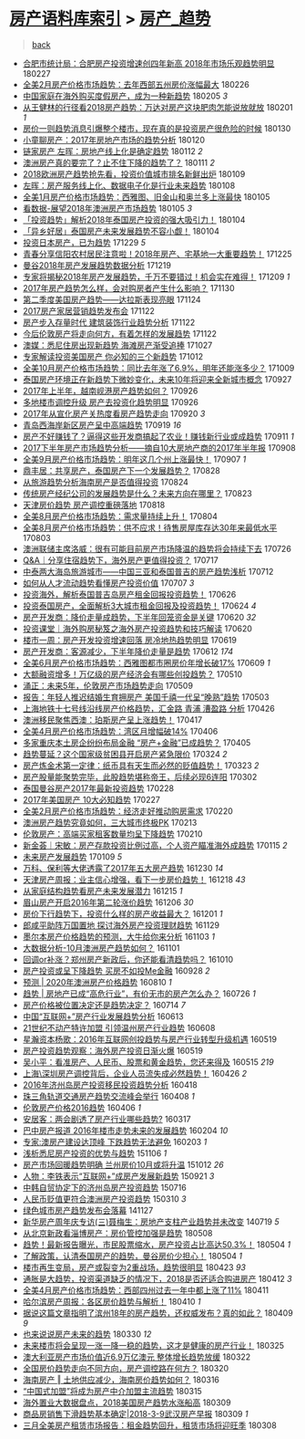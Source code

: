 [房产语料库索引](../../README.md)  > [房产_趋势](房产_趋势.md)
====
> [back](../README.md)

- [合肥市统计局：合肥房产投资增速创四年新高 2018年市场乐观趋势明显](http://jkwz.applinzi.com/ittc/7074753519234319377.html#%E5%90%88%E8%82%A5%E5%B8%82%E7%BB%9F%E8%AE%A1%E5%B1%80%EF%BC%9A%E5%90%88%E8%82%A5%E6%88%BF%E4%BA%A7%E6%8A%95%E8%B5%84%E5%A2%9E%E9%80%9F%E5%88%9B%E5%9B%9B%E5%B9%B4%E6%96%B0%E9%AB%98+2018%E5%B9%B4%E5%B8%82%E5%9C%BA%E4%B9%90%E8%A7%82%E8%B6%8B%E5%8A%BF%E6%98%8E%E6%98%BE) 180227  
- [全美2月房产价格市场趋势：去年西部五州房价涨幅最大](http://jkwz.applinzi.com/ittc/7074445128951661578.html#%E5%85%A8%E7%BE%8E2%E6%9C%88%E6%88%BF%E4%BA%A7%E4%BB%B7%E6%A0%BC%E5%B8%82%E5%9C%BA%E8%B6%8B%E5%8A%BF%EF%BC%9A%E5%8E%BB%E5%B9%B4%E8%A5%BF%E9%83%A8%E4%BA%94%E5%B7%9E%E6%88%BF%E4%BB%B7%E6%B6%A8%E5%B9%85%E6%9C%80%E5%A4%A7) 180226  
- [中国家庭在海外购买度假房产，成为一种新趋势](http://jkwz.applinzi.com/ittc/7066537500032369681.html#%E4%B8%AD%E5%9B%BD%E5%AE%B6%E5%BA%AD%E5%9C%A8%E6%B5%B7%E5%A4%96%E8%B4%AD%E4%B9%B0%E5%BA%A6%E5%81%87%E6%88%BF%E4%BA%A7%EF%BC%8C%E6%88%90%E4%B8%BA%E4%B8%80%E7%A7%8D%E6%96%B0%E8%B6%8B%E5%8A%BF) 180205 *3* 
- [从王健林的行径看2018房产趋势：万达对房产这块肥肉怎能说放就放](http://jkwz.applinzi.com/ittc/7065057877520024592.html#%E4%BB%8E%E7%8E%8B%E5%81%A5%E6%9E%97%E7%9A%84%E8%A1%8C%E5%BE%84%E7%9C%8B2018%E6%88%BF%E4%BA%A7%E8%B6%8B%E5%8A%BF%EF%BC%9A%E4%B8%87%E8%BE%BE%E5%AF%B9%E6%88%BF%E4%BA%A7%E8%BF%99%E5%9D%97%E8%82%A5%E8%82%89%E6%80%8E%E8%83%BD%E8%AF%B4%E6%94%BE%E5%B0%B1%E6%94%BE) 180201 *1* 
- [房价一则趋势消息引爆整个楼市，现在真的是投资房产很危险的时候](http://jkwz.applinzi.com/ittc/7064344634312885264.html#%E6%88%BF%E4%BB%B7%E4%B8%80%E5%88%99%E8%B6%8B%E5%8A%BF%E6%B6%88%E6%81%AF%E5%BC%95%E7%88%86%E6%95%B4%E4%B8%AA%E6%A5%BC%E5%B8%82%EF%BC%8C%E7%8E%B0%E5%9C%A8%E7%9C%9F%E7%9A%84%E6%98%AF%E6%8A%95%E8%B5%84%E6%88%BF%E4%BA%A7%E5%BE%88%E5%8D%B1%E9%99%A9%E7%9A%84%E6%97%B6%E5%80%99) 180130  
- [小童聊房产：2017年房地产市场的趋势分析](http://jkwz.applinzi.com/ittc/7060695026990842887.html#%E5%B0%8F%E7%AB%A5%E8%81%8A%E6%88%BF%E4%BA%A7%EF%BC%9A2017%E5%B9%B4%E6%88%BF%E5%9C%B0%E4%BA%A7%E5%B8%82%E5%9C%BA%E7%9A%84%E8%B6%8B%E5%8A%BF%E5%88%86%E6%9E%90) 180120  
- [链家房产 左晖：房地产线上化是确定趋势](http://jkwz.applinzi.com/ittc/7057599878257968144.html#%E9%93%BE%E5%AE%B6%E6%88%BF%E4%BA%A7+%E5%B7%A6%E6%99%96%EF%BC%9A%E6%88%BF%E5%9C%B0%E4%BA%A7%E7%BA%BF%E4%B8%8A%E5%8C%96%E6%98%AF%E7%A1%AE%E5%AE%9A%E8%B6%8B%E5%8A%BF) 180112 *2* 
- [澳洲房产真的要完了？止不住下降的趋势了？](http://jkwz.applinzi.com/ittc/7057380451193193482.html#%E6%BE%B3%E6%B4%B2%E6%88%BF%E4%BA%A7%E7%9C%9F%E7%9A%84%E8%A6%81%E5%AE%8C%E4%BA%86%EF%BC%9F%E6%AD%A2%E4%B8%8D%E4%BD%8F%E4%B8%8B%E9%99%8D%E7%9A%84%E8%B6%8B%E5%8A%BF%E4%BA%86%EF%BC%9F) 180111 *2* 
- [2018欧洲房产趋势抢先看，投资价值城市排名新鲜出炉](http://jkwz.applinzi.com/ittc/7056514673656988682.html#2018%E6%AC%A7%E6%B4%B2%E6%88%BF%E4%BA%A7%E8%B6%8B%E5%8A%BF%E6%8A%A2%E5%85%88%E7%9C%8B%EF%BC%8C%E6%8A%95%E8%B5%84%E4%BB%B7%E5%80%BC%E5%9F%8E%E5%B8%82%E6%8E%92%E5%90%8D%E6%96%B0%E9%B2%9C%E5%87%BA%E7%82%89) 180109  
- [左晖：房产服务线上化、数据电子化是行业未来趋势](http://jkwz.applinzi.com/ittc/7056249250109719558.html#%E5%B7%A6%E6%99%96%EF%BC%9A%E6%88%BF%E4%BA%A7%E6%9C%8D%E5%8A%A1%E7%BA%BF%E4%B8%8A%E5%8C%96%E3%80%81%E6%95%B0%E6%8D%AE%E7%94%B5%E5%AD%90%E5%8C%96%E6%98%AF%E8%A1%8C%E4%B8%9A%E6%9C%AA%E6%9D%A5%E8%B6%8B%E5%8A%BF) 180108  
- [全美1月房产价格市场趋势：西雅图、旧金山和奥兰多上涨最快](http://jkwz.applinzi.com/ittc/7055047007729615883.html#%E5%85%A8%E7%BE%8E1%E6%9C%88%E6%88%BF%E4%BA%A7%E4%BB%B7%E6%A0%BC%E5%B8%82%E5%9C%BA%E8%B6%8B%E5%8A%BF%EF%BC%9A%E8%A5%BF%E9%9B%85%E5%9B%BE%E3%80%81%E6%97%A7%E9%87%91%E5%B1%B1%E5%92%8C%E5%A5%A5%E5%85%B0%E5%A4%9A%E4%B8%8A%E6%B6%A8%E6%9C%80%E5%BF%AB) 180105  
- [看数据-展望2018年澳洲房产市场趋势](http://jkwz.applinzi.com/ittc/7055024402184274961.html#%E7%9C%8B%E6%95%B0%E6%8D%AE-%E5%B1%95%E6%9C%9B2018%E5%B9%B4%E6%BE%B3%E6%B4%B2%E6%88%BF%E4%BA%A7%E5%B8%82%E5%9C%BA%E8%B6%8B%E5%8A%BF) 180105 *3* 
- [「投资趋势」解析2018年泰国房产投资的强大吸引力！](http://jkwz.applinzi.com/ittc/7054762101967422475.html#%E3%80%8C%E6%8A%95%E8%B5%84%E8%B6%8B%E5%8A%BF%E3%80%8D%E8%A7%A3%E6%9E%902018%E5%B9%B4%E6%B3%B0%E5%9B%BD%E6%88%BF%E4%BA%A7%E6%8A%95%E8%B5%84%E7%9A%84%E5%BC%BA%E5%A4%A7%E5%90%B8%E5%BC%95%E5%8A%9B%EF%BC%81) 180104  
- [「异乡好居」泰国房产未来发展趋势不容小觑！](http://jkwz.applinzi.com/ittc/7054718184953742346.html#%E3%80%8C%E5%BC%82%E4%B9%A1%E5%A5%BD%E5%B1%85%E3%80%8D%E6%B3%B0%E5%9B%BD%E6%88%BF%E4%BA%A7%E6%9C%AA%E6%9D%A5%E5%8F%91%E5%B1%95%E8%B6%8B%E5%8A%BF%E4%B8%8D%E5%AE%B9%E5%B0%8F%E8%A7%91%EF%BC%81) 180104  
- [投资日本房产，已为趋势](http://jkwz.applinzi.com/ittc/7052454845959635984.html#%E6%8A%95%E8%B5%84%E6%97%A5%E6%9C%AC%E6%88%BF%E4%BA%A7%EF%BC%8C%E5%B7%B2%E4%B8%BA%E8%B6%8B%E5%8A%BF) 171229 *5* 
- [青春分享信阳农村居民注意啦！2018年房产、宅基地一大重要趋势！](http://jkwz.applinzi.com/ittc/7051114455809655825.html#%E9%9D%92%E6%98%A5%E5%88%86%E4%BA%AB%E4%BF%A1%E9%98%B3%E5%86%9C%E6%9D%91%E5%B1%85%E6%B0%91%E6%B3%A8%E6%84%8F%E5%95%A6%EF%BC%812018%E5%B9%B4%E6%88%BF%E4%BA%A7%E3%80%81%E5%AE%85%E5%9F%BA%E5%9C%B0%E4%B8%80%E5%A4%A7%E9%87%8D%E8%A6%81%E8%B6%8B%E5%8A%BF%EF%BC%81) 171225  
- [曼谷2018年房产发展趋势数据分析](http://jkwz.applinzi.com/ittc/7048784522294854673.html#%E6%9B%BC%E8%B0%B72018%E5%B9%B4%E6%88%BF%E4%BA%A7%E5%8F%91%E5%B1%95%E8%B6%8B%E5%8A%BF%E6%95%B0%E6%8D%AE%E5%88%86%E6%9E%90) 171219  
- [专家将揭秘2018年房产发展趋势，千万不要错过！机会实在难得！](http://jkwz.applinzi.com/ittc/7045067561262122000.html#%E4%B8%93%E5%AE%B6%E5%B0%86%E6%8F%AD%E7%A7%982018%E5%B9%B4%E6%88%BF%E4%BA%A7%E5%8F%91%E5%B1%95%E8%B6%8B%E5%8A%BF%EF%BC%8C%E5%8D%83%E4%B8%87%E4%B8%8D%E8%A6%81%E9%94%99%E8%BF%87%EF%BC%81%E6%9C%BA%E4%BC%9A%E5%AE%9E%E5%9C%A8%E9%9A%BE%E5%BE%97%EF%BC%81) 171209 *1* 
- [2017年房产趋势怎么样，会对购房者产生什么影响？](http://jkwz.applinzi.com/ittc/7041693186601255952.html#2017%E5%B9%B4%E6%88%BF%E4%BA%A7%E8%B6%8B%E5%8A%BF%E6%80%8E%E4%B9%88%E6%A0%B7%EF%BC%8C%E4%BC%9A%E5%AF%B9%E8%B4%AD%E6%88%BF%E8%80%85%E4%BA%A7%E7%94%9F%E4%BB%80%E4%B9%88%E5%BD%B1%E5%93%8D%EF%BC%9F) 171130  
- [第二季度美国房产趋势——达拉斯表现亮眼](http://jkwz.applinzi.com/ittc/7039514657432273937.html#%E7%AC%AC%E4%BA%8C%E5%AD%A3%E5%BA%A6%E7%BE%8E%E5%9B%BD%E6%88%BF%E4%BA%A7%E8%B6%8B%E5%8A%BF%E2%80%94%E2%80%94%E8%BE%BE%E6%8B%89%E6%96%AF%E8%A1%A8%E7%8E%B0%E4%BA%AE%E7%9C%BC) 171124  
- [2017房产家居营销趋势发布会](http://jkwz.applinzi.com/ittc/7038813333111702544.html#2017%E6%88%BF%E4%BA%A7%E5%AE%B6%E5%B1%85%E8%90%A5%E9%94%80%E8%B6%8B%E5%8A%BF%E5%8F%91%E5%B8%83%E4%BC%9A) 171122  
- [房产步入存量时代 建筑装饰行业趋势分析](http://jkwz.applinzi.com/ittc/7038766039008019472.html#%E6%88%BF%E4%BA%A7%E6%AD%A5%E5%85%A5%E5%AD%98%E9%87%8F%E6%97%B6%E4%BB%A3+%E5%BB%BA%E7%AD%91%E8%A3%85%E9%A5%B0%E8%A1%8C%E4%B8%9A%E8%B6%8B%E5%8A%BF%E5%88%86%E6%9E%90) 171122  
- [今后伦敦房产将走向何方，有着怎样的发展趋势](http://jkwz.applinzi.com/ittc/7038704124592391185.html#%E4%BB%8A%E5%90%8E%E4%BC%A6%E6%95%A6%E6%88%BF%E4%BA%A7%E5%B0%86%E8%B5%B0%E5%90%91%E4%BD%95%E6%96%B9%EF%BC%8C%E6%9C%89%E7%9D%80%E6%80%8E%E6%A0%B7%E7%9A%84%E5%8F%91%E5%B1%95%E8%B6%8B%E5%8A%BF) 171122  
- [澳媒：悉尼住房出现新趋势 海滩房产渐受追捧](http://jkwz.applinzi.com/ittc/7029167180644615184.html#%E6%BE%B3%E5%AA%92%EF%BC%9A%E6%82%89%E5%B0%BC%E4%BD%8F%E6%88%BF%E5%87%BA%E7%8E%B0%E6%96%B0%E8%B6%8B%E5%8A%BF+%E6%B5%B7%E6%BB%A9%E6%88%BF%E4%BA%A7%E6%B8%90%E5%8F%97%E8%BF%BD%E6%8D%A7) 171027  
- [专家解读投资美国房产 你必知的三个新趋势](http://jkwz.applinzi.com/ittc/7023483695112127504.html#%E4%B8%93%E5%AE%B6%E8%A7%A3%E8%AF%BB%E6%8A%95%E8%B5%84%E7%BE%8E%E5%9B%BD%E6%88%BF%E4%BA%A7+%E4%BD%A0%E5%BF%85%E7%9F%A5%E7%9A%84%E4%B8%89%E4%B8%AA%E6%96%B0%E8%B6%8B%E5%8A%BF) 171012  
- [全美10月房产价格市场趋势：同比去年涨了6.9%，明年还能涨多少？](http://jkwz.applinzi.com/ittc/7022384582769509392.html#%E5%85%A8%E7%BE%8E10%E6%9C%88%E6%88%BF%E4%BA%A7%E4%BB%B7%E6%A0%BC%E5%B8%82%E5%9C%BA%E8%B6%8B%E5%8A%BF%EF%BC%9A%E5%90%8C%E6%AF%94%E5%8E%BB%E5%B9%B4%E6%B6%A8%E4%BA%866.9%25%EF%BC%8C%E6%98%8E%E5%B9%B4%E8%BF%98%E8%83%BD%E6%B6%A8%E5%A4%9A%E5%B0%91%EF%BC%9F) 171009  
- [泰国房产环境正在新趋势下微妙变化，未来10年将迎来全新城市概念](http://jkwz.applinzi.com/ittc/7018105894313919505.html#%E6%B3%B0%E5%9B%BD%E6%88%BF%E4%BA%A7%E7%8E%AF%E5%A2%83%E6%AD%A3%E5%9C%A8%E6%96%B0%E8%B6%8B%E5%8A%BF%E4%B8%8B%E5%BE%AE%E5%A6%99%E5%8F%98%E5%8C%96%EF%BC%8C%E6%9C%AA%E6%9D%A510%E5%B9%B4%E5%B0%86%E8%BF%8E%E6%9D%A5%E5%85%A8%E6%96%B0%E5%9F%8E%E5%B8%82%E6%A6%82%E5%BF%B5) 170927  
- [2017年上半年，越南岘港房产趋势如何？](http://jkwz.applinzi.com/ittc/7017634240710312977.html#2017%E5%B9%B4%E4%B8%8A%E5%8D%8A%E5%B9%B4%EF%BC%8C%E8%B6%8A%E5%8D%97%E5%B2%98%E6%B8%AF%E6%88%BF%E4%BA%A7%E8%B6%8B%E5%8A%BF%E5%A6%82%E4%BD%95%EF%BC%9F) 170926  
- [多地楼市调控升级 房产去投资化趋势明显](http://jkwz.applinzi.com/ittc/7017572827392394257.html#%E5%A4%9A%E5%9C%B0%E6%A5%BC%E5%B8%82%E8%B0%83%E6%8E%A7%E5%8D%87%E7%BA%A7+%E6%88%BF%E4%BA%A7%E5%8E%BB%E6%8A%95%E8%B5%84%E5%8C%96%E8%B6%8B%E5%8A%BF%E6%98%8E%E6%98%BE) 170926  
- [2017年从宣化房产关热度看房产趋势走向](http://jkwz.applinzi.com/ittc/7015296184569299984.html#2017%E5%B9%B4%E4%BB%8E%E5%AE%A3%E5%8C%96%E6%88%BF%E4%BA%A7%E5%85%B3%E7%83%AD%E5%BA%A6%E7%9C%8B%E6%88%BF%E4%BA%A7%E8%B6%8B%E5%8A%BF%E8%B5%B0%E5%90%91) 170920 *3* 
- [青岛西海岸新区房产呈中高端趋势](http://jkwz.applinzi.com/ittc/7015091686173312016.html#%E9%9D%92%E5%B2%9B%E8%A5%BF%E6%B5%B7%E5%B2%B8%E6%96%B0%E5%8C%BA%E6%88%BF%E4%BA%A7%E5%91%88%E4%B8%AD%E9%AB%98%E7%AB%AF%E8%B6%8B%E5%8A%BF) 170919 *16* 
- [房产不好赚钱了？逼得这些开发商搞起了农业！赚钱新行业或成趋势](http://jkwz.applinzi.com/ittc/7011993345487012880.html#%E6%88%BF%E4%BA%A7%E4%B8%8D%E5%A5%BD%E8%B5%9A%E9%92%B1%E4%BA%86%EF%BC%9F%E9%80%BC%E5%BE%97%E8%BF%99%E4%BA%9B%E5%BC%80%E5%8F%91%E5%95%86%E6%90%9E%E8%B5%B7%E4%BA%86%E5%86%9C%E4%B8%9A%EF%BC%81%E8%B5%9A%E9%92%B1%E6%96%B0%E8%A1%8C%E4%B8%9A%E6%88%96%E6%88%90%E8%B6%8B%E5%8A%BF) 170911 *1* 
- [2017下半年房产市场趋势分析——摘自10大房地产商的2017年半年报](http://jkwz.applinzi.com/ittc/7010900582867665681.html#2017%E4%B8%8B%E5%8D%8A%E5%B9%B4%E6%88%BF%E4%BA%A7%E5%B8%82%E5%9C%BA%E8%B6%8B%E5%8A%BF%E5%88%86%E6%9E%90%E2%80%94%E2%80%94%E6%91%98%E8%87%AA10%E5%A4%A7%E6%88%BF%E5%9C%B0%E4%BA%A7%E5%95%86%E7%9A%842017%E5%B9%B4%E5%8D%8A%E5%B9%B4%E6%8A%A5) 170908  
- [全美9月房产价格市场趋势：明年这几个州上涨最快！](http://jkwz.applinzi.com/ittc/7010484202527786001.html#%E5%85%A8%E7%BE%8E9%E6%9C%88%E6%88%BF%E4%BA%A7%E4%BB%B7%E6%A0%BC%E5%B8%82%E5%9C%BA%E8%B6%8B%E5%8A%BF%EF%BC%9A%E6%98%8E%E5%B9%B4%E8%BF%99%E5%87%A0%E4%B8%AA%E5%B7%9E%E4%B8%8A%E6%B6%A8%E6%9C%80%E5%BF%AB%EF%BC%81) 170907 *1* 
- [鼎丰居：共享房产，泰国房产下一个发展趋势？](http://jkwz.applinzi.com/ittc/7006906636541903888.html#%E9%BC%8E%E4%B8%B0%E5%B1%85%EF%BC%9A%E5%85%B1%E4%BA%AB%E6%88%BF%E4%BA%A7%EF%BC%8C%E6%B3%B0%E5%9B%BD%E6%88%BF%E4%BA%A7%E4%B8%8B%E4%B8%80%E4%B8%AA%E5%8F%91%E5%B1%95%E8%B6%8B%E5%8A%BF%EF%BC%9F) 170828  
- [从旅游趋势分析海南房产是否值得投资](http://jkwz.applinzi.com/ittc/7005411373528646672.html#%E4%BB%8E%E6%97%85%E6%B8%B8%E8%B6%8B%E5%8A%BF%E5%88%86%E6%9E%90%E6%B5%B7%E5%8D%97%E6%88%BF%E4%BA%A7%E6%98%AF%E5%90%A6%E5%80%BC%E5%BE%97%E6%8A%95%E8%B5%84) 170824  
- [传统房产经纪公司的发展趋势是什么？未来方向在哪里？](http://jkwz.applinzi.com/ittc/7004935876373906448.html#%E4%BC%A0%E7%BB%9F%E6%88%BF%E4%BA%A7%E7%BB%8F%E7%BA%AA%E5%85%AC%E5%8F%B8%E7%9A%84%E5%8F%91%E5%B1%95%E8%B6%8B%E5%8A%BF%E6%98%AF%E4%BB%80%E4%B9%88%EF%BC%9F%E6%9C%AA%E6%9D%A5%E6%96%B9%E5%90%91%E5%9C%A8%E5%93%AA%E9%87%8C%EF%BC%9F) 170823  
- [天津房价趋势 房产调控重磅落地](http://jkwz.applinzi.com/ittc/7003121654207873808.html#%E5%A4%A9%E6%B4%A5%E6%88%BF%E4%BB%B7%E8%B6%8B%E5%8A%BF+%E6%88%BF%E4%BA%A7%E8%B0%83%E6%8E%A7%E9%87%8D%E7%A3%85%E8%90%BD%E5%9C%B0) 170818  
- [全美8月房产价格市场趋势：需求量持续上升！](http://jkwz.applinzi.com/ittc/6997709089608827920.html#%E5%85%A8%E7%BE%8E8%E6%9C%88%E6%88%BF%E4%BA%A7%E4%BB%B7%E6%A0%BC%E5%B8%82%E5%9C%BA%E8%B6%8B%E5%8A%BF%EF%BC%9A%E9%9C%80%E6%B1%82%E9%87%8F%E6%8C%81%E7%BB%AD%E4%B8%8A%E5%8D%87%EF%BC%81) 170804  
- [全美8月房产价格市场趋势：供不应求！待售房屋库存达30年来最低水平](http://jkwz.applinzi.com/ittc/6997517911378625552.html#%E5%85%A8%E7%BE%8E8%E6%9C%88%E6%88%BF%E4%BA%A7%E4%BB%B7%E6%A0%BC%E5%B8%82%E5%9C%BA%E8%B6%8B%E5%8A%BF%EF%BC%9A%E4%BE%9B%E4%B8%8D%E5%BA%94%E6%B1%82%EF%BC%81%E5%BE%85%E5%94%AE%E6%88%BF%E5%B1%8B%E5%BA%93%E5%AD%98%E8%BE%BE30%E5%B9%B4%E6%9D%A5%E6%9C%80%E4%BD%8E%E6%B0%B4%E5%B9%B3) 170803  
- [澳洲联储主席洛威：很有可能目前房产市场降温的趋势将会持续下去](http://jkwz.applinzi.com/ittc/6994620844880692240.html#%E6%BE%B3%E6%B4%B2%E8%81%94%E5%82%A8%E4%B8%BB%E5%B8%AD%E6%B4%9B%E5%A8%81%EF%BC%9A%E5%BE%88%E6%9C%89%E5%8F%AF%E8%83%BD%E7%9B%AE%E5%89%8D%E6%88%BF%E4%BA%A7%E5%B8%82%E5%9C%BA%E9%99%8D%E6%B8%A9%E7%9A%84%E8%B6%8B%E5%8A%BF%E5%B0%86%E4%BC%9A%E6%8C%81%E7%BB%AD%E4%B8%8B%E5%8E%BB) 170726  
- [Q&amp;A｜分享住宿趋势下，海外房产更值得投资？](http://jkwz.applinzi.com/ittc/6991213615460647953.html#Q%26amp%3BA%EF%BD%9C%E5%88%86%E4%BA%AB%E4%BD%8F%E5%AE%BF%E8%B6%8B%E5%8A%BF%E4%B8%8B%EF%BC%8C%E6%B5%B7%E5%A4%96%E6%88%BF%E4%BA%A7%E6%9B%B4%E5%80%BC%E5%BE%97%E6%8A%95%E8%B5%84%EF%BC%9F) 170717  
- [中泰两大海岛旅游城市——中国三亚和泰国普吉的房产趋势浅析](http://jkwz.applinzi.com/ittc/6989487312185328657.html#%E4%B8%AD%E6%B3%B0%E4%B8%A4%E5%A4%A7%E6%B5%B7%E5%B2%9B%E6%97%85%E6%B8%B8%E5%9F%8E%E5%B8%82%E2%80%94%E2%80%94%E4%B8%AD%E5%9B%BD%E4%B8%89%E4%BA%9A%E5%92%8C%E6%B3%B0%E5%9B%BD%E6%99%AE%E5%90%89%E7%9A%84%E6%88%BF%E4%BA%A7%E8%B6%8B%E5%8A%BF%E6%B5%85%E6%9E%90) 170712  
- [如何从人才流动趋势看懂房产投资价值](http://jkwz.applinzi.com/ittc/6987322237194339333.html#%E5%A6%82%E4%BD%95%E4%BB%8E%E4%BA%BA%E6%89%8D%E6%B5%81%E5%8A%A8%E8%B6%8B%E5%8A%BF%E7%9C%8B%E6%87%82%E6%88%BF%E4%BA%A7%E6%8A%95%E8%B5%84%E4%BB%B7%E5%80%BC) 170707 *3* 
- [投资海外，解析泰国普吉岛房产租金回报投资趋势！](http://jkwz.applinzi.com/ittc/6983593517715555333.html#%E6%8A%95%E8%B5%84%E6%B5%B7%E5%A4%96%EF%BC%8C%E8%A7%A3%E6%9E%90%E6%B3%B0%E5%9B%BD%E6%99%AE%E5%90%89%E5%B2%9B%E6%88%BF%E4%BA%A7%E7%A7%9F%E9%87%91%E5%9B%9E%E6%8A%A5%E6%8A%95%E8%B5%84%E8%B6%8B%E5%8A%BF%EF%BC%81) 170626  
- [投资泰国房产，全面解析3大城市租金回报及投资趋势！](http://jkwz.applinzi.com/ittc/6982537115987346436.html#%E6%8A%95%E8%B5%84%E6%B3%B0%E5%9B%BD%E6%88%BF%E4%BA%A7%EF%BC%8C%E5%85%A8%E9%9D%A2%E8%A7%A3%E6%9E%903%E5%A4%A7%E5%9F%8E%E5%B8%82%E7%A7%9F%E9%87%91%E5%9B%9E%E6%8A%A5%E5%8F%8A%E6%8A%95%E8%B5%84%E8%B6%8B%E5%8A%BF%EF%BC%81) 170624 *4* 
- [房产开发商：降价走量成趋势，下半年回笼资金是关键](http://jkwz.applinzi.com/ittc/6980616939666670596.html#%E6%88%BF%E4%BA%A7%E5%BC%80%E5%8F%91%E5%95%86%EF%BC%9A%E9%99%8D%E4%BB%B7%E8%B5%B0%E9%87%8F%E6%88%90%E8%B6%8B%E5%8A%BF%EF%BC%8C%E4%B8%8B%E5%8D%8A%E5%B9%B4%E5%9B%9E%E7%AC%BC%E8%B5%84%E9%87%91%E6%98%AF%E5%85%B3%E9%94%AE) 170620 *32* 
- [投资课堂｜海外购房秘笈之海外房产投资趋势和技巧解读](http://jkwz.applinzi.com/ittc/6981337930713793541.html#%E6%8A%95%E8%B5%84%E8%AF%BE%E5%A0%82%EF%BD%9C%E6%B5%B7%E5%A4%96%E8%B4%AD%E6%88%BF%E7%A7%98%E7%AC%88%E4%B9%8B%E6%B5%B7%E5%A4%96%E6%88%BF%E4%BA%A7%E6%8A%95%E8%B5%84%E8%B6%8B%E5%8A%BF%E5%92%8C%E6%8A%80%E5%B7%A7%E8%A7%A3%E8%AF%BB) 170620  
- [楼市一周：房产开发投资增速回落 房冷地热趋势明显](http://jkwz.applinzi.com/ittc/6980821790954619909.html#%E6%A5%BC%E5%B8%82%E4%B8%80%E5%91%A8%EF%BC%9A%E6%88%BF%E4%BA%A7%E5%BC%80%E5%8F%91%E6%8A%95%E8%B5%84%E5%A2%9E%E9%80%9F%E5%9B%9E%E8%90%BD+%E6%88%BF%E5%86%B7%E5%9C%B0%E7%83%AD%E8%B6%8B%E5%8A%BF%E6%98%8E%E6%98%BE) 170619  
- [房产开发商：客源减少，下半年降价走量是趋势](http://jkwz.applinzi.com/ittc/6978250440276706309.html#%E6%88%BF%E4%BA%A7%E5%BC%80%E5%8F%91%E5%95%86%EF%BC%9A%E5%AE%A2%E6%BA%90%E5%87%8F%E5%B0%91%EF%BC%8C%E4%B8%8B%E5%8D%8A%E5%B9%B4%E9%99%8D%E4%BB%B7%E8%B5%B0%E9%87%8F%E6%98%AF%E8%B6%8B%E5%8A%BF) 170612 *174* 
- [全美6月房产价格市场趋势：西雅图都市圈房价年增长破17%](http://jkwz.applinzi.com/ittc/6977176753981096964.html#%E5%85%A8%E7%BE%8E6%E6%9C%88%E6%88%BF%E4%BA%A7%E4%BB%B7%E6%A0%BC%E5%B8%82%E5%9C%BA%E8%B6%8B%E5%8A%BF%EF%BC%9A%E8%A5%BF%E9%9B%85%E5%9B%BE%E9%83%BD%E5%B8%82%E5%9C%88%E6%88%BF%E4%BB%B7%E5%B9%B4%E5%A2%9E%E9%95%BF%E7%A0%B417%25) 170609 *1* 
- [大额融资增多！万亿级的房产经济会有哪些创投趋势？](http://jkwz.applinzi.com/ittc/6966144135714046981.html#%E5%A4%A7%E9%A2%9D%E8%9E%8D%E8%B5%84%E5%A2%9E%E5%A4%9A%EF%BC%81%E4%B8%87%E4%BA%BF%E7%BA%A7%E7%9A%84%E6%88%BF%E4%BA%A7%E7%BB%8F%E6%B5%8E%E4%BC%9A%E6%9C%89%E5%93%AA%E4%BA%9B%E5%88%9B%E6%8A%95%E8%B6%8B%E5%8A%BF%EF%BC%9F) 170510  
- [涌正：未来5年，伦敦房产市场趋势走向](http://jkwz.applinzi.com/ittc/6965670448325985284.html#%E6%B6%8C%E6%AD%A3%EF%BC%9A%E6%9C%AA%E6%9D%A55%E5%B9%B4%EF%BC%8C%E4%BC%A6%E6%95%A6%E6%88%BF%E4%BA%A7%E5%B8%82%E5%9C%BA%E8%B6%8B%E5%8A%BF%E8%B5%B0%E5%90%91) 170509  
- [报告：年轻人推迟结婚生育拥房产 美国千禧一代呈“晚熟”趋势](http://jkwz.applinzi.com/ittc/6963402386017092612.html#%E6%8A%A5%E5%91%8A%EF%BC%9A%E5%B9%B4%E8%BD%BB%E4%BA%BA%E6%8E%A8%E8%BF%9F%E7%BB%93%E5%A9%9A%E7%94%9F%E8%82%B2%E6%8B%A5%E6%88%BF%E4%BA%A7+%E7%BE%8E%E5%9B%BD%E5%8D%83%E7%A6%A7%E4%B8%80%E4%BB%A3%E5%91%88%E2%80%9C%E6%99%9A%E7%86%9F%E2%80%9D%E8%B6%8B%E5%8A%BF) 170503  
- [上海地铁十七号线沿线房产价格趋势，汇金路 青浦 漕盈路 分析](http://jkwz.applinzi.com/ittc/6960841450597123076.html#%E4%B8%8A%E6%B5%B7%E5%9C%B0%E9%93%81%E5%8D%81%E4%B8%83%E5%8F%B7%E7%BA%BF%E6%B2%BF%E7%BA%BF%E6%88%BF%E4%BA%A7%E4%BB%B7%E6%A0%BC%E8%B6%8B%E5%8A%BF%EF%BC%8C%E6%B1%87%E9%87%91%E8%B7%AF+%E9%9D%92%E6%B5%A6+%E6%BC%95%E7%9B%88%E8%B7%AF+%E5%88%86%E6%9E%90) 170426  
- [澳洲移民聚焦西澳：珀斯房产呈上涨趋势！](http://jkwz.applinzi.com/ittc/6957556932041769988.html#%E6%BE%B3%E6%B4%B2%E7%A7%BB%E6%B0%91%E8%81%9A%E7%84%A6%E8%A5%BF%E6%BE%B3%EF%BC%9A%E7%8F%80%E6%96%AF%E6%88%BF%E4%BA%A7%E5%91%88%E4%B8%8A%E6%B6%A8%E8%B6%8B%E5%8A%BF%EF%BC%81) 170417  
- [全美4月房产价格市场趋势：湾区月增幅破14%](http://jkwz.applinzi.com/ittc/6953432908164498436.html#%E5%85%A8%E7%BE%8E4%E6%9C%88%E6%88%BF%E4%BA%A7%E4%BB%B7%E6%A0%BC%E5%B8%82%E5%9C%BA%E8%B6%8B%E5%8A%BF%EF%BC%9A%E6%B9%BE%E5%8C%BA%E6%9C%88%E5%A2%9E%E5%B9%85%E7%A0%B414%25) 170406  
- [多家重庆本土房企纷纷布局金融 “房产+金融”已成趋势？](http://jkwz.applinzi.com/ittc/6953093181536224260.html#%E5%A4%9A%E5%AE%B6%E9%87%8D%E5%BA%86%E6%9C%AC%E5%9C%9F%E6%88%BF%E4%BC%81%E7%BA%B7%E7%BA%B7%E5%B8%83%E5%B1%80%E9%87%91%E8%9E%8D+%E2%80%9C%E6%88%BF%E4%BA%A7%2B%E9%87%91%E8%9E%8D%E2%80%9D%E5%B7%B2%E6%88%90%E8%B6%8B%E5%8A%BF%EF%BC%9F) 170405  
- [趋势蔓延？这个国家级贫困县开启房产紧急限价](http://jkwz.applinzi.com/ittc/6948609976892392452.html#%E8%B6%8B%E5%8A%BF%E8%94%93%E5%BB%B6%EF%BC%9F%E8%BF%99%E4%B8%AA%E5%9B%BD%E5%AE%B6%E7%BA%A7%E8%B4%AB%E5%9B%B0%E5%8E%BF%E5%BC%80%E5%90%AF%E6%88%BF%E4%BA%A7%E7%B4%A7%E6%80%A5%E9%99%90%E4%BB%B7) 170324 *2* 
- [房产炼金术第一定律：纸币具有天生而必然的贬值趋势！](http://jkwz.applinzi.com/ittc/6948176362195125253.html#%E6%88%BF%E4%BA%A7%E7%82%BC%E9%87%91%E6%9C%AF%E7%AC%AC%E4%B8%80%E5%AE%9A%E5%BE%8B%EF%BC%9A%E7%BA%B8%E5%B8%81%E5%85%B7%E6%9C%89%E5%A4%A9%E7%94%9F%E8%80%8C%E5%BF%85%E7%84%B6%E7%9A%84%E8%B4%AC%E5%80%BC%E8%B6%8B%E5%8A%BF%EF%BC%81) 170323 *2* 
- [房产股量能聚势完毕，此股趋势堪称帝王，后续必现6连阳](http://jkwz.applinzi.com/ittc/6940501270283682821.html#%E6%88%BF%E4%BA%A7%E8%82%A1%E9%87%8F%E8%83%BD%E8%81%9A%E5%8A%BF%E5%AE%8C%E6%AF%95%EF%BC%8C%E6%AD%A4%E8%82%A1%E8%B6%8B%E5%8A%BF%E5%A0%AA%E7%A7%B0%E5%B8%9D%E7%8E%8B%EF%BC%8C%E5%90%8E%E7%BB%AD%E5%BF%85%E7%8E%B06%E8%BF%9E%E9%98%B3) 170302  
- [泰国曼谷房产2017年最新投资趋势](http://jkwz.applinzi.com/ittc/6939684606235378692.html#%E6%B3%B0%E5%9B%BD%E6%9B%BC%E8%B0%B7%E6%88%BF%E4%BA%A72017%E5%B9%B4%E6%9C%80%E6%96%B0%E6%8A%95%E8%B5%84%E8%B6%8B%E5%8A%BF) 170228  
- [2017年美国房产 10大必知趋势](http://jkwz.applinzi.com/ittc/6939309974638560260.html#2017%E5%B9%B4%E7%BE%8E%E5%9B%BD%E6%88%BF%E4%BA%A7+10%E5%A4%A7%E5%BF%85%E7%9F%A5%E8%B6%8B%E5%8A%BF) 170227  
- [全美2月房产价格市场趋势：经济走好推动购房需求](http://jkwz.applinzi.com/ittc/6936758153642509317.html#%E5%85%A8%E7%BE%8E2%E6%9C%88%E6%88%BF%E4%BA%A7%E4%BB%B7%E6%A0%BC%E5%B8%82%E5%9C%BA%E8%B6%8B%E5%8A%BF%EF%BC%9A%E7%BB%8F%E6%B5%8E%E8%B5%B0%E5%A5%BD%E6%8E%A8%E5%8A%A8%E8%B4%AD%E6%88%BF%E9%9C%80%E6%B1%82) 170220  
- [澳洲房产趋势究竟如何，三大城市终极PK](http://jkwz.applinzi.com/ittc/6934072341821916165.html#%E6%BE%B3%E6%B4%B2%E6%88%BF%E4%BA%A7%E8%B6%8B%E5%8A%BF%E7%A9%B6%E7%AB%9F%E5%A6%82%E4%BD%95%EF%BC%8C%E4%B8%89%E5%A4%A7%E5%9F%8E%E5%B8%82%E7%BB%88%E6%9E%81PK) 170213  
- [伦敦房产：高端买家租客数量均呈下降趋势](http://jkwz.applinzi.com/ittc/6933029985148470276.html#%E4%BC%A6%E6%95%A6%E6%88%BF%E4%BA%A7%EF%BC%9A%E9%AB%98%E7%AB%AF%E4%B9%B0%E5%AE%B6%E7%A7%9F%E5%AE%A2%E6%95%B0%E9%87%8F%E5%9D%87%E5%91%88%E4%B8%8B%E9%99%8D%E8%B6%8B%E5%8A%BF) 170210  
- [新金荟｜宋敏：房产存款投资比例过高，个人资产瞄准海外成趋势](http://jkwz.applinzi.com/ittc/6923422610867356676.html#%E6%96%B0%E9%87%91%E8%8D%9F%EF%BD%9C%E5%AE%8B%E6%95%8F%EF%BC%9A%E6%88%BF%E4%BA%A7%E5%AD%98%E6%AC%BE%E6%8A%95%E8%B5%84%E6%AF%94%E4%BE%8B%E8%BF%87%E9%AB%98%EF%BC%8C%E4%B8%AA%E4%BA%BA%E8%B5%84%E4%BA%A7%E7%9E%84%E5%87%86%E6%B5%B7%E5%A4%96%E6%88%90%E8%B6%8B%E5%8A%BF) 170115 *2* 
- [未来房产发展趋势](http://jkwz.applinzi.com/ittc/6921188227766813700.html#%E6%9C%AA%E6%9D%A5%E6%88%BF%E4%BA%A7%E5%8F%91%E5%B1%95%E8%B6%8B%E5%8A%BF) 170109 *5* 
- [万科、保利等大佬透露了2017年五大房产趋势](http://jkwz.applinzi.com/ittc/6917439583674696708.html#%E4%B8%87%E7%A7%91%E3%80%81%E4%BF%9D%E5%88%A9%E7%AD%89%E5%A4%A7%E4%BD%AC%E9%80%8F%E9%9C%B2%E4%BA%862017%E5%B9%B4%E4%BA%94%E5%A4%A7%E6%88%BF%E4%BA%A7%E8%B6%8B%E5%8A%BF) 161230 *14* 
- [天津房产周报：业主信心增强，看下一步房价趋势！](http://jkwz.applinzi.com/ittc/6913047331401630725.html#%E5%A4%A9%E6%B4%A5%E6%88%BF%E4%BA%A7%E5%91%A8%E6%8A%A5%EF%BC%9A%E4%B8%9A%E4%B8%BB%E4%BF%A1%E5%BF%83%E5%A2%9E%E5%BC%BA%EF%BC%8C%E7%9C%8B%E4%B8%8B%E4%B8%80%E6%AD%A5%E6%88%BF%E4%BB%B7%E8%B6%8B%E5%8A%BF%EF%BC%81) 161218 *43* 
- [从家庭结构趋势看房产未来发展潜力](http://jkwz.applinzi.com/ittc/6911817690426901509.html#%E4%BB%8E%E5%AE%B6%E5%BA%AD%E7%BB%93%E6%9E%84%E8%B6%8B%E5%8A%BF%E7%9C%8B%E6%88%BF%E4%BA%A7%E6%9C%AA%E6%9D%A5%E5%8F%91%E5%B1%95%E6%BD%9C%E5%8A%9B) 161215 *1* 
- [眉山房产开启2016年第二轮涨价趋势](http://jkwz.applinzi.com/ittc/6908300504706057221.html#%E7%9C%89%E5%B1%B1%E6%88%BF%E4%BA%A7%E5%BC%80%E5%90%AF2016%E5%B9%B4%E7%AC%AC%E4%BA%8C%E8%BD%AE%E6%B6%A8%E4%BB%B7%E8%B6%8B%E5%8A%BF) 161206 *30* 
- [房价下行趋势下，投资什么样的房产收益最大？](http://jkwz.applinzi.com/ittc/6906555150461584388.html#%E6%88%BF%E4%BB%B7%E4%B8%8B%E8%A1%8C%E8%B6%8B%E5%8A%BF%E4%B8%8B%EF%BC%8C%E6%8A%95%E8%B5%84%E4%BB%80%E4%B9%88%E6%A0%B7%E7%9A%84%E6%88%BF%E4%BA%A7%E6%94%B6%E7%9B%8A%E6%9C%80%E5%A4%A7%EF%BC%9F) 161201 *1* 
- [郎咸平助阵万国置地 探讨海外房产投资理财趋势](http://jkwz.applinzi.com/ittc/6905906648882611205.html#%E9%83%8E%E5%92%B8%E5%B9%B3%E5%8A%A9%E9%98%B5%E4%B8%87%E5%9B%BD%E7%BD%AE%E5%9C%B0+%E6%8E%A2%E8%AE%A8%E6%B5%B7%E5%A4%96%E6%88%BF%E4%BA%A7%E6%8A%95%E8%B5%84%E7%90%86%E8%B4%A2%E8%B6%8B%E5%8A%BF) 161129  
- [墨尔本房产价格趋势的预测，大牛给你来分析](http://jkwz.applinzi.com/ittc/6896347694116635652.html#%E5%A2%A8%E5%B0%94%E6%9C%AC%E6%88%BF%E4%BA%A7%E4%BB%B7%E6%A0%BC%E8%B6%8B%E5%8A%BF%E7%9A%84%E9%A2%84%E6%B5%8B%EF%BC%8C%E5%A4%A7%E7%89%9B%E7%BB%99%E4%BD%A0%E6%9D%A5%E5%88%86%E6%9E%90) 161103 *1* 
- [大数据分析-10月澳洲房产趋势如何？](http://jkwz.applinzi.com/ittc/6895574118337872901.html#%E5%A4%A7%E6%95%B0%E6%8D%AE%E5%88%86%E6%9E%90-10%E6%9C%88%E6%BE%B3%E6%B4%B2%E6%88%BF%E4%BA%A7%E8%B6%8B%E5%8A%BF%E5%A6%82%E4%BD%95%EF%BC%9F) 161101  
- [回调or补涨？郑州房产新政后，你还能看清趋势吗？](http://jkwz.applinzi.com/ittc/6887361187657810949.html#%E5%9B%9E%E8%B0%83or%E8%A1%A5%E6%B6%A8%EF%BC%9F%E9%83%91%E5%B7%9E%E6%88%BF%E4%BA%A7%E6%96%B0%E6%94%BF%E5%90%8E%EF%BC%8C%E4%BD%A0%E8%BF%98%E8%83%BD%E7%9C%8B%E6%B8%85%E8%B6%8B%E5%8A%BF%E5%90%97%EF%BC%9F) 161010  
- [房产投资或呈下降趋势 买房不如投Me金融](http://jkwz.applinzi.com/ittc/6882974544716891141.html#%E6%88%BF%E4%BA%A7%E6%8A%95%E8%B5%84%E6%88%96%E5%91%88%E4%B8%8B%E9%99%8D%E8%B6%8B%E5%8A%BF+%E4%B9%B0%E6%88%BF%E4%B8%8D%E5%A6%82%E6%8A%95Me%E9%87%91%E8%9E%8D) 160928 *2* 
- [预测 | 2020年澳洲房产价格趋势](http://jkwz.applinzi.com/ittc/6864719787002954757.html#%E9%A2%84%E6%B5%8B+%7C+2020%E5%B9%B4%E6%BE%B3%E6%B4%B2%E6%88%BF%E4%BA%A7%E4%BB%B7%E6%A0%BC%E8%B6%8B%E5%8A%BF) 160810 *1* 
- [趋势 | 房地产已成“高危行业”，有价无市的房产怎么办？](http://jkwz.applinzi.com/ittc/6859050534849479684.html#%E8%B6%8B%E5%8A%BF+%7C+%E6%88%BF%E5%9C%B0%E4%BA%A7%E5%B7%B2%E6%88%90%E2%80%9C%E9%AB%98%E5%8D%B1%E8%A1%8C%E4%B8%9A%E2%80%9D%EF%BC%8C%E6%9C%89%E4%BB%B7%E6%97%A0%E5%B8%82%E7%9A%84%E6%88%BF%E4%BA%A7%E6%80%8E%E4%B9%88%E5%8A%9E%EF%BC%9F) 160726 *1* 
- [房产价格被位置决定还是趋势决定？](http://jkwz.applinzi.com/ittc/6854656856013931524.html#%E6%88%BF%E4%BA%A7%E4%BB%B7%E6%A0%BC%E8%A2%AB%E4%BD%8D%E7%BD%AE%E5%86%B3%E5%AE%9A%E8%BF%98%E6%98%AF%E8%B6%8B%E5%8A%BF%E5%86%B3%E5%AE%9A%EF%BC%9F) 160714 *7* 
- [中国“互联网+”房产行业发展趋势分析](http://jkwz.applinzi.com/ittc/6843173101537592324.html#%E4%B8%AD%E5%9B%BD%E2%80%9C%E4%BA%92%E8%81%94%E7%BD%91%2B%E2%80%9D%E6%88%BF%E4%BA%A7%E8%A1%8C%E4%B8%9A%E5%8F%91%E5%B1%95%E8%B6%8B%E5%8A%BF%E5%88%86%E6%9E%90) 160613  
- [21世纪不动产特许加盟 引领温州房产行业趋势](http://jkwz.applinzi.com/ittc/6841288252451210245.html#21%E4%B8%96%E7%BA%AA%E4%B8%8D%E5%8A%A8%E4%BA%A7%E7%89%B9%E8%AE%B8%E5%8A%A0%E7%9B%9F+%E5%BC%95%E9%A2%86%E6%B8%A9%E5%B7%9E%E6%88%BF%E4%BA%A7%E8%A1%8C%E4%B8%9A%E8%B6%8B%E5%8A%BF) 160608  
- [星瀚资本杨歌：2016年互联网创投趋势与房产行业转型升级机遇](http://jkwz.applinzi.com/ittc/6833918512137241604.html#%E6%98%9F%E7%80%9A%E8%B5%84%E6%9C%AC%E6%9D%A8%E6%AD%8C%EF%BC%9A2016%E5%B9%B4%E4%BA%92%E8%81%94%E7%BD%91%E5%88%9B%E6%8A%95%E8%B6%8B%E5%8A%BF%E4%B8%8E%E6%88%BF%E4%BA%A7%E8%A1%8C%E4%B8%9A%E8%BD%AC%E5%9E%8B%E5%8D%87%E7%BA%A7%E6%9C%BA%E9%81%87) 160519  
- [房产投资趋势观察：海外房产投资日渐火爆](http://jkwz.applinzi.com/ittc/6833880928975586309.html#%E6%88%BF%E4%BA%A7%E6%8A%95%E8%B5%84%E8%B6%8B%E5%8A%BF%E8%A7%82%E5%AF%9F%EF%BC%9A%E6%B5%B7%E5%A4%96%E6%88%BF%E4%BA%A7%E6%8A%95%E8%B5%84%E6%97%A5%E6%B8%90%E7%81%AB%E7%88%86) 160519  
- [吴小平：看准房产、人民币、股票和黄金趋势，您还来得及](http://jkwz.applinzi.com/ittc/6832369445779276805.html#%E5%90%B4%E5%B0%8F%E5%B9%B3%EF%BC%9A%E7%9C%8B%E5%87%86%E6%88%BF%E4%BA%A7%E3%80%81%E4%BA%BA%E6%B0%91%E5%B8%81%E3%80%81%E8%82%A1%E7%A5%A8%E5%92%8C%E9%BB%84%E9%87%91%E8%B6%8B%E5%8A%BF%EF%BC%8C%E6%82%A8%E8%BF%98%E6%9D%A5%E5%BE%97%E5%8F%8A) 160515 *219* 
- [上海\\深圳房产调控背后，企业人员流失成必然趋势！](http://jkwz.applinzi.com/ittc/6825320459486626821.html#%E4%B8%8A%E6%B5%B7%5C%5C%E6%B7%B1%E5%9C%B3%E6%88%BF%E4%BA%A7%E8%B0%83%E6%8E%A7%E8%83%8C%E5%90%8E%EF%BC%8C%E4%BC%81%E4%B8%9A%E4%BA%BA%E5%91%98%E6%B5%81%E5%A4%B1%E6%88%90%E5%BF%85%E7%84%B6%E8%B6%8B%E5%8A%BF%EF%BC%81) 160426 *2* 
- [2016年济州岛房产投资移民投资趋势分析](http://jkwz.applinzi.com/ittc/6822366670785872900.html#2016%E5%B9%B4%E6%B5%8E%E5%B7%9E%E5%B2%9B%E6%88%BF%E4%BA%A7%E6%8A%95%E8%B5%84%E7%A7%BB%E6%B0%91%E6%8A%95%E8%B5%84%E8%B6%8B%E5%8A%BF%E5%88%86%E6%9E%90) 160418  
- [珠三角轨道交通房产趋势交流峰会举行](http://jkwz.applinzi.com/ittc/6818718173180199940.html#%E7%8F%A0%E4%B8%89%E8%A7%92%E8%BD%A8%E9%81%93%E4%BA%A4%E9%80%9A%E6%88%BF%E4%BA%A7%E8%B6%8B%E5%8A%BF%E4%BA%A4%E6%B5%81%E5%B3%B0%E4%BC%9A%E4%B8%BE%E8%A1%8C) 160408 *1* 
- [伦敦房产价格2016趋势](http://jkwz.applinzi.com/ittc/6817928553777611781.html#%E4%BC%A6%E6%95%A6%E6%88%BF%E4%BA%A7%E4%BB%B7%E6%A0%BC2016%E8%B6%8B%E5%8A%BF) 160406 *1* 
- [安居客：两会剧透了房产行业哪些趋势?](http://jkwz.applinzi.com/ittc/6810505800959132677.html#%E5%AE%89%E5%B1%85%E5%AE%A2%EF%BC%9A%E4%B8%A4%E4%BC%9A%E5%89%A7%E9%80%8F%E4%BA%86%E6%88%BF%E4%BA%A7%E8%A1%8C%E4%B8%9A%E5%93%AA%E4%BA%9B%E8%B6%8B%E5%8A%BF%3F) 160317  
- [巴中房产报道 2016年楼市走势未来的发展趋势](http://jkwz.applinzi.com/ittc/6794904623164949508.html#%E5%B7%B4%E4%B8%AD%E6%88%BF%E4%BA%A7%E6%8A%A5%E9%81%93+2016%E5%B9%B4%E6%A5%BC%E5%B8%82%E8%B5%B0%E5%8A%BF%E6%9C%AA%E6%9D%A5%E7%9A%84%E5%8F%91%E5%B1%95%E8%B6%8B%E5%8A%BF) 160204 *10* 
- [专家:澳房产建设达顶峰 下跌趋势无法避免](http://jkwz.applinzi.com/ittc/6794671236521133061.html#%E4%B8%93%E5%AE%B6%3A%E6%BE%B3%E6%88%BF%E4%BA%A7%E5%BB%BA%E8%AE%BE%E8%BE%BE%E9%A1%B6%E5%B3%B0+%E4%B8%8B%E8%B7%8C%E8%B6%8B%E5%8A%BF%E6%97%A0%E6%B3%95%E9%81%BF%E5%85%8D) 160203 *1* 
- [浅析悉尼房产投资的优势与趋势](http://jkwz.applinzi.com/ittc/6761531931108049924.html#%E6%B5%85%E6%9E%90%E6%82%89%E5%B0%BC%E6%88%BF%E4%BA%A7%E6%8A%95%E8%B5%84%E7%9A%84%E4%BC%98%E5%8A%BF%E4%B8%8E%E8%B6%8B%E5%8A%BF) 151106 *1* 
- [房产市场回暖趋势明确 兰州房价10月或将升温](http://jkwz.applinzi.com/ittc/6752247867520304132.html#%E6%88%BF%E4%BA%A7%E5%B8%82%E5%9C%BA%E5%9B%9E%E6%9A%96%E8%B6%8B%E5%8A%BF%E6%98%8E%E7%A1%AE+%E5%85%B0%E5%B7%9E%E6%88%BF%E4%BB%B710%E6%9C%88%E6%88%96%E5%B0%86%E5%8D%87%E6%B8%A9) 151012 *26* 
- [人物：李铁表示“互联网+”成房产发展新趋势](http://jkwz.applinzi.com/ittc/6744423545209783301.html#%E4%BA%BA%E7%89%A9%EF%BC%9A%E6%9D%8E%E9%93%81%E8%A1%A8%E7%A4%BA%E2%80%9C%E4%BA%92%E8%81%94%E7%BD%91%2B%E2%80%9D%E6%88%90%E6%88%BF%E4%BA%A7%E5%8F%91%E5%B1%95%E6%96%B0%E8%B6%8B%E5%8A%BF) 150921 *3* 
- [中韩自贸协定下的济州岛房产投资趋势](http://jkwz.applinzi.com/ittc/547650615072100477.html#%E4%B8%AD%E9%9F%A9%E8%87%AA%E8%B4%B8%E5%8D%8F%E5%AE%9A%E4%B8%8B%E7%9A%84%E6%B5%8E%E5%B7%9E%E5%B2%9B%E6%88%BF%E4%BA%A7%E6%8A%95%E8%B5%84%E8%B6%8B%E5%8A%BF) 150716  
- [人民币贬值更符合澳洲房产投资趋势](http://jkwz.applinzi.com/ittc/547650611398645013.html#%E4%BA%BA%E6%B0%91%E5%B8%81%E8%B4%AC%E5%80%BC%E6%9B%B4%E7%AC%A6%E5%90%88%E6%BE%B3%E6%B4%B2%E6%88%BF%E4%BA%A7%E6%8A%95%E8%B5%84%E8%B6%8B%E5%8A%BF) 150310 *3* 
- [绿色城市房产趋势发布会落幕](http://jkwz.applinzi.com/ittc/547650611380502040.html#%E7%BB%BF%E8%89%B2%E5%9F%8E%E5%B8%82%E6%88%BF%E4%BA%A7%E8%B6%8B%E5%8A%BF%E5%8F%91%E5%B8%83%E4%BC%9A%E8%90%BD%E5%B9%95) 141127  
- [新华房产周年庆专访(三)聂梅生：房地产支柱产业趋势并未改变](http://jkwz.applinzi.com/ittc/547650611369347875.html#%E6%96%B0%E5%8D%8E%E6%88%BF%E4%BA%A7%E5%91%A8%E5%B9%B4%E5%BA%86%E4%B8%93%E8%AE%BF%28%E4%B8%89%29%E8%81%82%E6%A2%85%E7%94%9F%EF%BC%9A%E6%88%BF%E5%9C%B0%E4%BA%A7%E6%94%AF%E6%9F%B1%E4%BA%A7%E4%B8%9A%E8%B6%8B%E5%8A%BF%E5%B9%B6%E6%9C%AA%E6%94%B9%E5%8F%98) 140719 *5* 
- [从北京新政看淄博房产：房价管控加强是趋势](http://jkwz.applinzi.com/ittc/7100657377982546951.html#%E4%BB%8E%E5%8C%97%E4%BA%AC%E6%96%B0%E6%94%BF%E7%9C%8B%E6%B7%84%E5%8D%9A%E6%88%BF%E4%BA%A7%EF%BC%9A%E6%88%BF%E4%BB%B7%E7%AE%A1%E6%8E%A7%E5%8A%A0%E5%BC%BA%E6%98%AF%E8%B6%8B%E5%8A%BF) 180508  
- [趋势！最新报告曝光，市民股票缩水，房产投资占比高达50.3%！](http://jkwz.applinzi.com/ittc/7099274288165291014.html#%E8%B6%8B%E5%8A%BF%EF%BC%81%E6%9C%80%E6%96%B0%E6%8A%A5%E5%91%8A%E6%9B%9D%E5%85%89%EF%BC%8C%E5%B8%82%E6%B0%91%E8%82%A1%E7%A5%A8%E7%BC%A9%E6%B0%B4%EF%BC%8C%E6%88%BF%E4%BA%A7%E6%8A%95%E8%B5%84%E5%8D%A0%E6%AF%94%E9%AB%98%E8%BE%BE50.3%25%EF%BC%81) 180504 *1* 
- [了解政策，认清泰国房产的趋势，曼谷房价少担心！](http://jkwz.applinzi.com/ittc/7099066797863207946.html#%E4%BA%86%E8%A7%A3%E6%94%BF%E7%AD%96%EF%BC%8C%E8%AE%A4%E6%B8%85%E6%B3%B0%E5%9B%BD%E6%88%BF%E4%BA%A7%E7%9A%84%E8%B6%8B%E5%8A%BF%EF%BC%8C%E6%9B%BC%E8%B0%B7%E6%88%BF%E4%BB%B7%E5%B0%91%E6%8B%85%E5%BF%83%EF%BC%81) 180504 *1* 
- [楼市再生变局，房产或裂变为2重战场，趋势很明显](http://jkwz.applinzi.com/ittc/7095126108045575179.html#%E6%A5%BC%E5%B8%82%E5%86%8D%E7%94%9F%E5%8F%98%E5%B1%80%EF%BC%8C%E6%88%BF%E4%BA%A7%E6%88%96%E8%A3%82%E5%8F%98%E4%B8%BA2%E9%87%8D%E6%88%98%E5%9C%BA%EF%BC%8C%E8%B6%8B%E5%8A%BF%E5%BE%88%E6%98%8E%E6%98%BE) 180423 *93* 
- [通胀是大趋势，投资渠道缺乏的情况下，2018是否还适合购进房产](http://jkwz.applinzi.com/ittc/7090807667138495498.html#%E9%80%9A%E8%83%80%E6%98%AF%E5%A4%A7%E8%B6%8B%E5%8A%BF%EF%BC%8C%E6%8A%95%E8%B5%84%E6%B8%A0%E9%81%93%E7%BC%BA%E4%B9%8F%E7%9A%84%E6%83%85%E5%86%B5%E4%B8%8B%EF%BC%8C2018%E6%98%AF%E5%90%A6%E8%BF%98%E9%80%82%E5%90%88%E8%B4%AD%E8%BF%9B%E6%88%BF%E4%BA%A7) 180412 *3* 
- [全美4月房产价格市场趋势：西部四州过去一年中都上涨了11%](http://jkwz.applinzi.com/ittc/7090688485898060807.html#%E5%85%A8%E7%BE%8E4%E6%9C%88%E6%88%BF%E4%BA%A7%E4%BB%B7%E6%A0%BC%E5%B8%82%E5%9C%BA%E8%B6%8B%E5%8A%BF%EF%BC%9A%E8%A5%BF%E9%83%A8%E5%9B%9B%E5%B7%9E%E8%BF%87%E5%8E%BB%E4%B8%80%E5%B9%B4%E4%B8%AD%E9%83%BD%E4%B8%8A%E6%B6%A8%E4%BA%8611%25) 180411  
- [哈尔滨房产周报：各区房价趋势与解析！](http://jkwz.applinzi.com/ittc/7090338073705710608.html#%E5%93%88%E5%B0%94%E6%BB%A8%E6%88%BF%E4%BA%A7%E5%91%A8%E6%8A%A5%EF%BC%9A%E5%90%84%E5%8C%BA%E6%88%BF%E4%BB%B7%E8%B6%8B%E5%8A%BF%E4%B8%8E%E8%A7%A3%E6%9E%90%EF%BC%81) 180410 *1* 
- [据说这篇文章指明了滨州18年的房产趋势，还权威发布？真的如此？](http://jkwz.applinzi.com/ittc/7089944625051862022.html#%E6%8D%AE%E8%AF%B4%E8%BF%99%E7%AF%87%E6%96%87%E7%AB%A0%E6%8C%87%E6%98%8E%E4%BA%86%E6%BB%A8%E5%B7%9E18%E5%B9%B4%E7%9A%84%E6%88%BF%E4%BA%A7%E8%B6%8B%E5%8A%BF%EF%BC%8C%E8%BF%98%E6%9D%83%E5%A8%81%E5%8F%91%E5%B8%83%EF%BC%9F%E7%9C%9F%E7%9A%84%E5%A6%82%E6%AD%A4%EF%BC%9F) 180409 *9* 
- [也来说说房产未来的趋势](http://jkwz.applinzi.com/ittc/7086252643486008330.html#%E4%B9%9F%E6%9D%A5%E8%AF%B4%E8%AF%B4%E6%88%BF%E4%BA%A7%E6%9C%AA%E6%9D%A5%E7%9A%84%E8%B6%8B%E5%8A%BF) 180330 *12* 
- [未来楼市将会呈现一涨一降一稳的趋势，这才是健康的房产行业！](http://jkwz.applinzi.com/ittc/7084344022766453766.html#%E6%9C%AA%E6%9D%A5%E6%A5%BC%E5%B8%82%E5%B0%86%E4%BC%9A%E5%91%88%E7%8E%B0%E4%B8%80%E6%B6%A8%E4%B8%80%E9%99%8D%E4%B8%80%E7%A8%B3%E7%9A%84%E8%B6%8B%E5%8A%BF%EF%BC%8C%E8%BF%99%E6%89%8D%E6%98%AF%E5%81%A5%E5%BA%B7%E7%9A%84%E6%88%BF%E4%BA%A7%E8%A1%8C%E4%B8%9A%EF%BC%81) 180325  
- [澳大利亚房产市场价值近6.9万亿澳元 整体增长趋势放缓](http://jkwz.applinzi.com/ittc/7083270980338451472.html#%E6%BE%B3%E5%A4%A7%E5%88%A9%E4%BA%9A%E6%88%BF%E4%BA%A7%E5%B8%82%E5%9C%BA%E4%BB%B7%E5%80%BC%E8%BF%916.9%E4%B8%87%E4%BA%BF%E6%BE%B3%E5%85%83+%E6%95%B4%E4%BD%93%E5%A2%9E%E9%95%BF%E8%B6%8B%E5%8A%BF%E6%94%BE%E7%BC%93) 180322  
- [全国房价趋势走向不同方向，房产调控路在何方？](http://jkwz.applinzi.com/ittc/7082888060440413195.html#%E5%85%A8%E5%9B%BD%E6%88%BF%E4%BB%B7%E8%B6%8B%E5%8A%BF%E8%B5%B0%E5%90%91%E4%B8%8D%E5%90%8C%E6%96%B9%E5%90%91%EF%BC%8C%E6%88%BF%E4%BA%A7%E8%B0%83%E6%8E%A7%E8%B7%AF%E5%9C%A8%E4%BD%95%E6%96%B9%EF%BC%9F) 180320  
- [海南房产 ‖ 土地供应减少，海南房价趋势如何？](http://jkwz.applinzi.com/ittc/7081106444227445770.html#%E6%B5%B7%E5%8D%97%E6%88%BF%E4%BA%A7+%E2%80%96+%E5%9C%9F%E5%9C%B0%E4%BE%9B%E5%BA%94%E5%87%8F%E5%B0%91%EF%BC%8C%E6%B5%B7%E5%8D%97%E6%88%BF%E4%BB%B7%E8%B6%8B%E5%8A%BF%E5%A6%82%E4%BD%95%EF%BC%9F) 180316  
- [“中国式加盟”将成为房产中介加盟主流趋势](http://jkwz.applinzi.com/ittc/7080614754702066705.html#%E2%80%9C%E4%B8%AD%E5%9B%BD%E5%BC%8F%E5%8A%A0%E7%9B%9F%E2%80%9D%E5%B0%86%E6%88%90%E4%B8%BA%E6%88%BF%E4%BA%A7%E4%B8%AD%E4%BB%8B%E5%8A%A0%E7%9B%9F%E4%B8%BB%E6%B5%81%E8%B6%8B%E5%8A%BF) 180315  
- [海外置业大数据盘点，2018美国房产趋势水涨船高](http://jkwz.applinzi.com/ittc/7078407615778653190.html#%E6%B5%B7%E5%A4%96%E7%BD%AE%E4%B8%9A%E5%A4%A7%E6%95%B0%E6%8D%AE%E7%9B%98%E7%82%B9%EF%BC%8C2018%E7%BE%8E%E5%9B%BD%E6%88%BF%E4%BA%A7%E8%B6%8B%E5%8A%BF%E6%B0%B4%E6%B6%A8%E8%88%B9%E9%AB%98) 180309  
- [商品房销售下滑趋势基本确定|2018-3-9武汉房产早报](http://jkwz.applinzi.com/ittc/7078390303457543174.html#%E5%95%86%E5%93%81%E6%88%BF%E9%94%80%E5%94%AE%E4%B8%8B%E6%BB%91%E8%B6%8B%E5%8A%BF%E5%9F%BA%E6%9C%AC%E7%A1%AE%E5%AE%9A%7C2018-3-9%E6%AD%A6%E6%B1%89%E6%88%BF%E4%BA%A7%E6%97%A9%E6%8A%A5) 180309 *1* 
- [三月全美房产租赁市场报告：租金趋势回升，租赁市场将迎旺季](http://jkwz.applinzi.com/ittc/7078105678227178506.html#%E4%B8%89%E6%9C%88%E5%85%A8%E7%BE%8E%E6%88%BF%E4%BA%A7%E7%A7%9F%E8%B5%81%E5%B8%82%E5%9C%BA%E6%8A%A5%E5%91%8A%EF%BC%9A%E7%A7%9F%E9%87%91%E8%B6%8B%E5%8A%BF%E5%9B%9E%E5%8D%87%EF%BC%8C%E7%A7%9F%E8%B5%81%E5%B8%82%E5%9C%BA%E5%B0%86%E8%BF%8E%E6%97%BA%E5%AD%A3) 180308  
